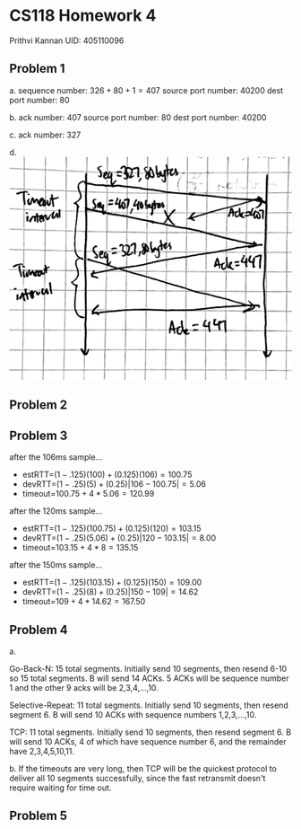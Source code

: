 # CS118 Homework 4

Prithvi Kannan
UID: 405110096

## Problem 1

a. sequence number: $326+80+1=407$
source port number: $40200$
dest port number: $80$

b. ack number: $407$
source port number: $80$
dest port number: $40200$

c. ack number: $327$

d.
![image](./Resources/hw4_1.jpg)

## Problem 2

## Problem 3
after the 106ms sample...
- estRTT=$(1-.125)(100)+(0.125)(106)=100.75$
- devRTT=$(1-.25)(5)+(0.25)|106-100.75|=5.06$
- timeout=$100.75+4*5.06=120.99$

after the 120ms sample...
- estRTT=$(1-.125)(100.75)+(0.125)(120)=103.15$
- devRTT=$(1-.25)(5.06)+(0.25)|120-103.15|=8.00$
- timeout=$103.15+4*8=135.15$

after the 150ms sample...
- estRTT=$(1-.125)(103.15)+(0.125)(150)=109.00$
- devRTT=$(1-.25)(8)+(0.25)|150-109|=14.62$
- timeout=$109+4*14.62=167.50$

## Problem 4

a. 

Go-Back-N: 15 total segments. Initially send 10 segments, then resend 6-10 so 15 total segments. B will send 14 ACKs. 5 ACKs will be sequence number 1 and the other 9 acks will be 2,3,4,...,10.

Selective-Repeat: 11 total segments. Initially send 10 segments, then resend segment 6. B will send 10 ACKs with sequence numbers 1,2,3,...,10.

TCP: 11 total segments. Initially send 10 segments, then resend segment 6. B will send 10 ACKs, 4 of which have sequence number 6, and the remainder have 2,3,4,5,10,11.

b. If the timeouts are very long, then TCP will be the quickest protocol to deliver all 10 segments successfully, since the fast retransmit doesn't require waiting for time out.

## Problem 5


